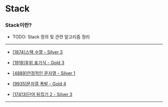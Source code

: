 # Stack

### Stack이란?

  - TODO: Stack 정의 및 관련 알고리즘 정리

---

  - [[1874]스택 수열 - Silver 3](https://github.com/firemancha/Algorithm/tree/main/Baekjoon/Stack/%5B1874%5D%EC%8A%A4%ED%83%9D%20%EC%88%98%EC%97%B4)

  - [[1918]후위 표기식 - Gold 3](https://github.com/firemancha/Algorithm/tree/main/Baekjoon/Stack/[1918]%ED%9B%84%EC%9C%84%20%ED%91%9C%EA%B8%B0%EC%8B%9D)

  - [[4889]안정적인 문자열 - Silver 1](https://github.com/firemancha/Algorithm/tree/main/Baekjoon/Stack/%5B4889%5D%EC%95%88%EC%A0%95%EC%A0%81%EC%9D%B8%20%EB%AC%B8%EC%9E%90%EC%97%B4)

  - [[9935]문자열 폭발 - Gold 4](https://github.com/firemancha/Algorithm/tree/main/Baekjoon/Stack/%5B9935%5D%EB%AC%B8%EC%9E%90%EC%97%B4%20%ED%8F%AD%EB%B0%9C)
  
  - [[17413]단어 뒤집기 2 - Silver 3](https://github.com/firemancha/Algorithm/tree/main/Baekjoon/Stack/%5B17413%5D%EB%8B%A8%EC%96%B4%20%EB%92%A4%EC%A7%91%EA%B8%B0%202)

---